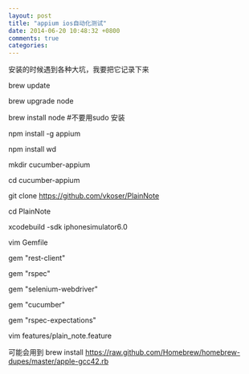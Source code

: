 ```yaml
---
layout: post
title: "appium ios自动化测试"
date: 2014-06-20 10:48:32 +0800
comments: true
categories: 
---
```


安装的时候遇到各种大坑，我要把它记录下来

brew update 

brew upgrade node

brew install node #不要用sudo 安装

npm install -g appium 

npm install wd 

mkdir cucumber-appium

cd cucumber-appium

git clone https://github.com/vkoser/PlainNote

cd PlainNote

xcodebuild -sdk iphonesimulator6.0

vim Gemfile

gem "rest-client"

gem "rspec"

gem "selenium-webdriver"

gem "cucumber"

gem "rspec-expectations"

vim features/plain_note.feature 

可能会用到 brew install https://raw.github.com/Homebrew/homebrew-dupes/master/apple-gcc42.rb